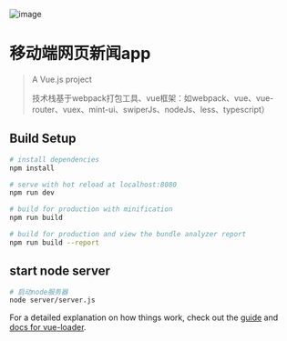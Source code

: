 ![image](https://user-images.githubusercontent.com/21302802/114269848-b24beb80-9a3b-11eb-9616-ab64805313b7.png)

# 移动端网页新闻app

> A Vue.js project
> 
> 技术栈基于webpack打包工具、vue框架：如webpack、vue、vue-router、vuex、mint-ui、swiperJs、nodeJs、less、typescript）

## Build Setup

``` bash
# install dependencies
npm install

# serve with hot reload at localhost:8080
npm run dev

# build for production with minification
npm run build

# build for production and view the bundle analyzer report
npm run build --report
```

## start node server

``` bash
# 启动node服务器
node server/server.js

```

For a detailed explanation on how things work, check out the [guide](http://vuejs-templates.github.io/webpack/) and [docs for vue-loader](http://vuejs.github.io/vue-loader).

